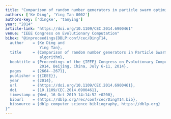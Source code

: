 ```yaml
---
title: "Comparison of random number generators in particle swarm optimization algorithm"
authors: ['Ke Ding', 'Ying Tan 0002']
authors-key: ['dingke', 'tanying']
year: "2014"
article-link: "https://doi.org/10.1109/CEC.2014.6900461"
venue: "IEEE Congress on Evolutionary Computation"
bibex: "@inproceedings{DBLP:conf/cec/DingT14,
  author    = {Ke Ding and
               Ying Tan},
  title     = {Comparison of random number generators in Particle Swarm Optimization
               algorithm},
  booktitle = {Proceedings of the {IEEE} Congress on Evolutionary Computation, {CEC}
               2014, Beijing, China, July 6-11, 2014},
  pages     = {2664--2671},
  publisher = {{IEEE}},
  year      = {2014},
  url       = {https://doi.org/10.1109/CEC.2014.6900461},
  doi       = {10.1109/CEC.2014.6900461},
  timestamp = {Wed, 16 Oct 2019 14:14:52 +0200},
  biburl    = {https://dblp.org/rec/conf/cec/DingT14.bib},
  bibsource = {dblp computer science bibliography, https://dblp.org}
}"
---
```

